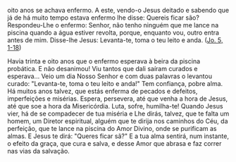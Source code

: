 
oito anos se achava enfermo. A este, vendo-o Jesus deitado e sabendo que já de há muito tempo estava enfermo lhe disse: Quereis ficar são? Respondeu-Lhe o enfermo: Senhor, não tenho ninguém que me lance na piscina quando a água estiver revolta, porque, enquanto vou, outro entra antes de mim. Disse-lhe Jesus: Levanta-te, toma o teu leito e anda. ([Jo. 5, 1-18](https://vulgata.online/bible/Jo.5?ed=MS&vfn=MS.Jo.5.1-18:vs))

Havia trinta e oito anos que o enfermo esperava à beira da piscina probática. E não desanimou! Viu tantos que dali saíram curados e esperava\... Veio um dia Nosso Senhor e com duas palavras o levantou curado: "Levanta-te, toma o teu leito e anda!" Tem confiança, pobre alma. Há muitos anos talvez, que estás enferma de pecados e defeitos, imperfeições e misérias. Espera, persevera, até que venha a hora de Jesus, até que soe a hora da Misericórdia. Luta, sofre, humilha-te! Quando Jesus vier, há de se compadecer de tua miséria e Lhe dirás, talvez, que te falta um homem, um Diretor espiritual, alguém que te dirija nos caminhos do Céu, da perfeição, que te lance na piscina do Amor Divino, onde se purificam as almas. E Jesus te dirá: "Queres ficar sã?" E a tua alma sentirá, num instante, o efeito da graça, que cura e salva, e desse Amor que abrasa e faz correr nas vias da salvação.


